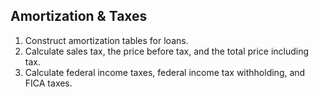 ## Amortization & Taxes

1. Construct amortization tables for loans.
2. Calculate sales tax, the price before tax, and the total price including tax.
3. Calculate federal income taxes, federal income tax withholding, and FICA taxes.



